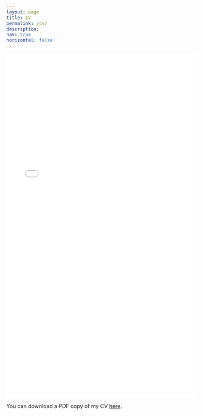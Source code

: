 ```yaml
---
layout: page
title: CV
permalink: /cv/
description:
nav: true
horizontal: false
---
```


<iframe src="/assets/pdf/cv.pdf" width="100%" height="900" frameborder="no" border="0" marginwidth="0" marginheight="0"></iframe>

You can download a PDF copy of my CV [here](/assets/pdf/cv.pdf).
